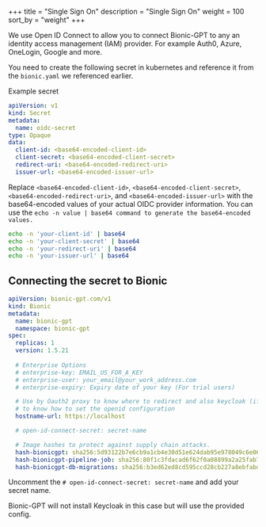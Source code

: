 +++
title = "Single Sign On"
description = "Single Sign On"
weight = 100
sort_by = "weight"
+++

We use Open ID Connect to allow you to connect Bionic-GPT to any an identity access management (IAM) provider. For example Auth0, Azure, OneLogin, Google and more.

You need to create the following secret in kubernetes and reference it from the `bionic.yaml` we referenced earlier.

Example secret

```yml
apiVersion: v1
kind: Secret
metadata:
  name: oidc-secret
type: Opaque
data:
  client-id: <base64-encoded-client-id>
  client-secret: <base64-encoded-client-secret>
  redirect-uri: <base64-encoded-redirect-uri>
  issuer-url: <base64-encoded-issuer-url>
```

Replace `<base64-encoded-client-id>`, `<base64-encoded-client-secret>`, `<base64-encoded-redirect-uri>`, and `<base64-encoded-issuer-url>` with the base64-encoded values of your actual OIDC provider information. You can use the `echo -n value | base64 command to generate the base64-encoded values.`

```sh
echo -n 'your-client-id' | base64
echo -n 'your-client-secret' | base64
echo -n 'your-redirect-uri' | base64
echo -n 'your-issuer-url' | base64
```

## Connecting the secret to Bionic

```yml
apiVersion: bionic-gpt.com/v1
kind: Bionic
metadata:
  name: bionic-gpt
  namespace: bionic-gpt 
spec:
  replicas: 1 
  version: 1.5.21
  
  # Enterprise Options
  # enterprise-key: EMAIL_US_FOR_A_KEY
  # enterprise-user: your_email@your_work_address.com
  # enterprise-expiry: Expiry date of your key (For trial users)

  # Use by Oauth2 proxy to know where to redirect and also keycloak (if installed)
  # to know how to set the openid configuration
  hostname-url: https://localhost

  # open-id-connect-secret: secret-name

  # Image hashes to protect against supply chain attacks.
  hash-bionicgpt: sha256:5d93122b7e6cb9a1cb4e30d51e624dab95e978049c6e0660847ae0764590924e
  hash-bionicgpt-pipeline-job: sha256:80f1c3fdacad6f62f0a08899a2a25fab701a0515aa9840a0454d5a545c29d293
  hash-bionicgpt-db-migrations: sha256:b3ed62ed8cd595ccd28cb227a8ebfabd3855f8f571344a405780d9affe63a591
```

Uncomment the `# open-id-connect-secret: secret-name` and add your secret name.

Bionic-GPT will not install Keycloak in this case but will use the provided config.